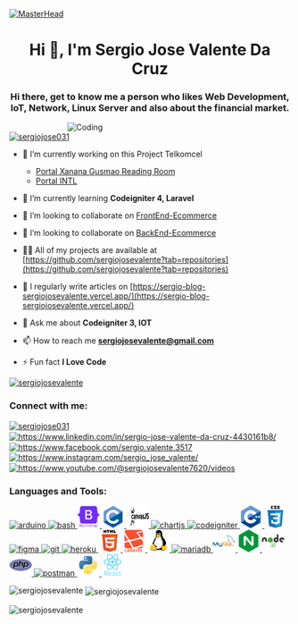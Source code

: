 [![MasterHead](https://miro.medium.com/v2/resize:fit:828/1*-ntL3Dsvc-dJ5cLGRtSuEw.gif)](https://desty.page/sergiojosevalente)
<h1 align="center">Hi 👋, I'm Sergio Jose Valente Da Cruz</h1>
<h3 align="center">Hi there, get to know me a person who likes Web Development, IoT, Network, Linux Server and also about the financial market.</h3>
<img align="right" alt="Coding" width="400" src="https://cdn.dribbble.com/users/1162077/screenshots/3848914/programmer.gif">

<p align="left"> <a href="https://twitter.com/sergiojose031" target="blank"><img src="https://img.shields.io/twitter/follow/sergiojose031?logo=twitter&style=for-the-badge" alt="sergiojose031" /></a> </p>

- 🔭 I’m currently working on this Project Telkomcel
    - [Portal Xanana Gusmao Reading Room](https://xananagusmaoreadingroom.tl/)
    - [Portal INTL](https://intl.tl/)

- 🌱 I’m currently learning **Codeigniter 4, Laravel**

- 👯 I’m looking to collaborate on [FrontEnd-Ecommerce](https://github.com/sergiojosevalente/frontend-ecommerce)

- 👯 I’m looking to collaborate on [BackEnd-Ecommerce](https://github.com/sergiojosevalente/backend-ecommerce)

- 👨‍💻 All of my projects are available at [https://github.com/sergiojosevalente?tab=repositories](https://github.com/sergiojosevalente?tab=repositories)

- 📝 I regularly write articles on [https://sergio-blog-sergiojosevalente.vercel.app/](https://sergio-blog-sergiojosevalente.vercel.app/)

- 💬 Ask me about **Codeigniter 3, IOT**

- 📫 How to reach me **sergiojosevalente@gmail.com**

- ⚡ Fun fact **I Love Code**


<p align="left"> <a href="https://github.com/ryo-ma/github-profile-trophy"><img src="https://github-profile-trophy.vercel.app/?username=sergiojosevalente" alt="sergiojosevalente" /></a> </p>


<h3 align="left">Connect with me:</h3>
<p align="left">
 <a href="https://twitter.com/sergiojose031" target="blank"><img align="center" src="https://raw.githubusercontent.com/rahuldkjain/github-profile-readme-generator/master/src/images/icons/Social/twitter.svg" alt="sergiojose031" height="30" width="40" /></a>
<a href="https://linkedin.com/in/https://www.linkedin.com/in/sergio-jose-valente-da-cruz-4430161b8/" target="blank"><img align="center" src="https://raw.githubusercontent.com/rahuldkjain/github-profile-readme-generator/master/src/images/icons/Social/linked-in-alt.svg" alt="https://www.linkedin.com/in/sergio-jose-valente-da-cruz-4430161b8/" height="30" width="40" /></a>
<a href="https://fb.com/https://www.facebook.com/sergio.valente.3517" target="blank"><img align="center" src="https://raw.githubusercontent.com/rahuldkjain/github-profile-readme-generator/master/src/images/icons/Social/facebook.svg" alt="https://www.facebook.com/sergio.valente.3517" height="30" width="40" /></a>
<a href="https://instagram.com/https://www.instagram.com/sergio_jose_valente/" target="blank"><img align="center" src="https://raw.githubusercontent.com/rahuldkjain/github-profile-readme-generator/master/src/images/icons/Social/instagram.svg" alt="https://www.instagram.com/sergio_jose_valente/" height="30" width="40" /></a>
<a href="https://www.youtube.com/c/https://www.youtube.com/@sergiojosevalente7620/videos" target="blank"><img align="center" src="https://raw.githubusercontent.com/rahuldkjain/github-profile-readme-generator/master/src/images/icons/Social/youtube.svg" alt="https://www.youtube.com/@sergiojosevalente7620/videos" height="30" width="40" /></a>
</p>

<h3 align="left">Languages and Tools:</h3>
<p align="left"> <a href="https://www.arduino.cc/" target="_blank" rel="noreferrer"> <img src="https://cdn.worldvectorlogo.com/logos/arduino-1.svg" alt="arduino" width="40" height="40"/> </a> <a href="https://www.gnu.org/software/bash/" target="_blank" rel="noreferrer"> <img src="https://www.vectorlogo.zone/logos/gnu_bash/gnu_bash-icon.svg" alt="bash" width="40" height="40"/> </a> <a href="https://getbootstrap.com" target="_blank" rel="noreferrer"> <img src="https://raw.githubusercontent.com/devicons/devicon/master/icons/bootstrap/bootstrap-plain-wordmark.svg" alt="bootstrap" width="40" height="40"/> </a> <a href="https://www.cprogramming.com/" target="_blank" rel="noreferrer"> <img src="https://raw.githubusercontent.com/devicons/devicon/master/icons/c/c-original.svg" alt="c" width="40" height="40"/> </a> <a href="https://canvasjs.com" target="_blank" rel="noreferrer"> <img src="https://raw.githubusercontent.com/Hardik0307/Hardik0307/master/assets/canvasjs-charts.svg" alt="canvasjs" width="40" height="40"/> </a> <a href="https://www.chartjs.org" target="_blank" rel="noreferrer"> <img src="https://www.chartjs.org/media/logo-title.svg" alt="chartjs" width="40" height="40"/> </a> <a href="https://codeigniter.com" target="_blank" rel="noreferrer"> <img src="https://cdn.worldvectorlogo.com/logos/codeigniter.svg" alt="codeigniter" width="40" height="40"/> </a> <a href="https://www.w3schools.com/cpp/" target="_blank" rel="noreferrer"> <img src="https://raw.githubusercontent.com/devicons/devicon/master/icons/cplusplus/cplusplus-original.svg" alt="cplusplus" width="40" height="40"/> </a> <a href="https://www.w3schools.com/css/" target="_blank" rel="noreferrer"> <img src="https://raw.githubusercontent.com/devicons/devicon/master/icons/css3/css3-original-wordmark.svg" alt="css3" width="40" height="40"/> </a> <a href="https://www.figma.com/" target="_blank" rel="noreferrer"> <img src="https://www.vectorlogo.zone/logos/figma/figma-icon.svg" alt="figma" width="40" height="40"/> </a> <a href="https://git-scm.com/" target="_blank" rel="noreferrer"> <img src="https://www.vectorlogo.zone/logos/git-scm/git-scm-icon.svg" alt="git" width="40" height="40"/> </a> <a href="https://heroku.com" target="_blank" rel="noreferrer"> <img src="https://www.vectorlogo.zone/logos/heroku/heroku-icon.svg" alt="heroku" width="40" height="40"/> </a> <a href="https://www.w3.org/html/" target="_blank" rel="noreferrer"> <img src="https://raw.githubusercontent.com/devicons/devicon/master/icons/html5/html5-original-wordmark.svg" alt="html5" width="40" height="40"/> </a> <a href="https://laravel.com/" target="_blank" rel="noreferrer"> <img src="https://raw.githubusercontent.com/devicons/devicon/master/icons/laravel/laravel-plain-wordmark.svg" alt="laravel" width="40" height="40"/> </a> <a href="https://www.linux.org/" target="_blank" rel="noreferrer"> <img src="https://raw.githubusercontent.com/devicons/devicon/master/icons/linux/linux-original.svg" alt="linux" width="40" height="40"/> </a> <a href="https://mariadb.org/" target="_blank" rel="noreferrer"> <img src="https://www.vectorlogo.zone/logos/mariadb/mariadb-icon.svg" alt="mariadb" width="40" height="40"/> </a> <a href="https://www.mysql.com/" target="_blank" rel="noreferrer"> <img src="https://raw.githubusercontent.com/devicons/devicon/master/icons/mysql/mysql-original-wordmark.svg" alt="mysql" width="40" height="40"/> </a> <a href="https://www.nginx.com" target="_blank" rel="noreferrer"> <img src="https://raw.githubusercontent.com/devicons/devicon/master/icons/nginx/nginx-original.svg" alt="nginx" width="40" height="40"/> </a> <a href="https://nodejs.org" target="_blank" rel="noreferrer"> <img src="https://raw.githubusercontent.com/devicons/devicon/master/icons/nodejs/nodejs-original-wordmark.svg" alt="nodejs" width="40" height="40"/> </a> <a href="https://www.php.net" target="_blank" rel="noreferrer"> <img src="https://raw.githubusercontent.com/devicons/devicon/master/icons/php/php-original.svg" alt="php" width="40" height="40"/> </a> <a href="https://postman.com" target="_blank" rel="noreferrer"> <img src="https://www.vectorlogo.zone/logos/getpostman/getpostman-icon.svg" alt="postman" width="40" height="40"/> </a> <a href="https://www.python.org" target="_blank" rel="noreferrer"> <img src="https://raw.githubusercontent.com/devicons/devicon/master/icons/python/python-original.svg" alt="python" width="40" height="40"/> </a> <a href="https://reactjs.org/" target="_blank" rel="noreferrer"> <img src="https://raw.githubusercontent.com/devicons/devicon/master/icons/react/react-original-wordmark.svg" alt="react" width="40" height="40"/> </a> </p>

<p><img align="left" src="https://github-readme-stats.vercel.app/api/top-langs?username=sergiojosevalente&show_icons=true&locale=en&layout=compact" alt="sergiojosevalente" /></p>

<p>&nbsp;<img align="center" src="https://github-readme-stats.vercel.app/api?username=sergiojosevalente&show_icons=true&locale=en" alt="sergiojosevalente" /></p>

<p><img align="center" src="https://github-readme-streak-stats.herokuapp.com/?user=sergiojosevalente&" alt="sergiojosevalente" /></p>
